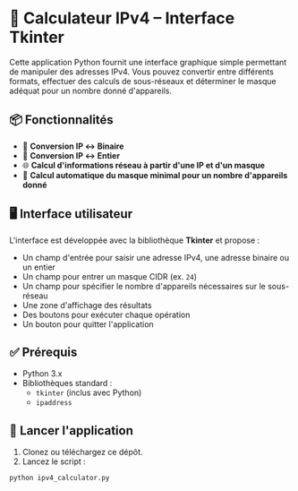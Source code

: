 # 🧮 Calculateur IPv4 – Interface Tkinter

Cette application Python fournit une interface graphique simple permettant de manipuler des adresses IPv4. Vous pouvez convertir entre différents formats, effectuer des calculs de sous-réseaux et déterminer le masque adéquat pour un nombre donné d'appareils.

## 📦 Fonctionnalités

- 🔄 **Conversion IP ↔ Binaire**
- 🔢 **Conversion IP ↔ Entier**
- 🌐 **Calcul d'informations réseau à partir d'une IP et d'un masque**
- 🧠 **Calcul automatique du masque minimal pour un nombre d'appareils donné**

## 🖥️ Interface utilisateur

L'interface est développée avec la bibliothèque **Tkinter** et propose :

- Un champ d'entrée pour saisir une adresse IPv4, une adresse binaire ou un entier
- Un champ pour entrer un masque CIDR (ex. `24`)
- Un champ pour spécifier le nombre d'appareils nécessaires sur le sous-réseau
- Une zone d'affichage des résultats
- Des boutons pour exécuter chaque opération
- Un bouton pour quitter l'application

## ✅ Prérequis

- Python 3.x
- Bibliothèques standard :
  - `tkinter` (inclus avec Python)
  - `ipaddress`

## 🚀 Lancer l'application

1. Clonez ou téléchargez ce dépôt.
2. Lancez le script :

```bash
python ipv4_calculator.py
